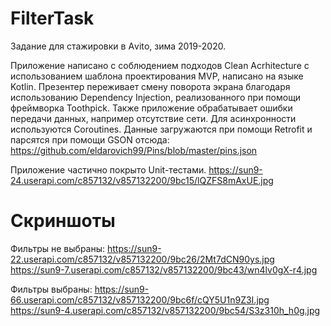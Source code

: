 # FilterTask
Задание для стажировки в Аvitо, зима 2019-2020.

Приложение написано с соблюдением подходов Clean Acrhitecture с использованием шаблона проектирования MVP, написано на языке Kotlin. 
Презентер переживает смену поворота экрана благодаря использованию Dependency Injection, реализованного при помощи фреймворка Toothpick.
Также приложение обрабатывает ошибки передачи данных, например отсутствие сети.
Для асинхронности используются Coroutines.
Данные загружаются при помощи Retrofit и парсятся при помощи GSON отсюда:
https://github.com/eldarovich99/Pins/blob/master/pins.json

Приложение частично покрыто Unit-тестами.
https://sun9-24.userapi.com/c857132/v857132200/9bc15/lQZFS8mAxUE.jpg

# Скриншоты
Фильтры не выбраны:
https://sun9-22.userapi.com/c857132/v857132200/9bc26/2Mt7dCN90ys.jpg
https://sun9-7.userapi.com/c857132/v857132200/9bc43/wn4lv0gX-r4.jpg

Фильтры выбраны:
https://sun9-66.userapi.com/c857132/v857132200/9bc6f/cQY5U1n9Z3I.jpg
https://sun9-4.userapi.com/c857132/v857132200/9bc54/S3z310h_h0g.jpg
